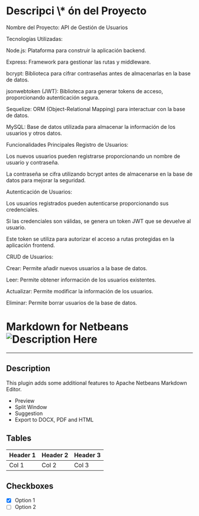# Descripci \\* ón del Proyecto

Nombre del Proyecto: API de Gestión de Usuarios

Tecnologías Utilizadas:

Node.js: Plataforma para construir la aplicación backend.

Express: Framework para gestionar las rutas y middleware.

bcrypt: Biblioteca para cifrar contraseñas antes de almacenarlas en la base de datos.

jsonwebtoken (JWT): Biblioteca para generar tokens de acceso, proporcionando autenticación segura.

Sequelize: ORM (Object-Relational Mapping) para interactuar con la base de datos.

MySQL: Base de datos utilizada para almacenar la información de los usuarios y otros datos.

Funcionalidades Principales
Registro de Usuarios:

Los nuevos usuarios pueden registrarse proporcionando un nombre de usuario y contraseña.

La contraseña se cifra utilizando bcrypt antes de almacenarse en la base de datos para mejorar la seguridad.

Autenticación de Usuarios:

Los usuarios registrados pueden autenticarse proporcionando sus credenciales.

Si las credenciales son válidas, se genera un token JWT que se devuelve al usuario.

Este token se utiliza para autorizar el acceso a rutas protegidas en la aplicación frontend.

CRUD de Usuarios:

Crear: Permite añadir nuevos usuarios a la base de datos.

Leer: Permite obtener información de los usuarios existentes.

Actualizar: Permite modificar la información de los usuarios.

Eliminar: Permite borrar usuarios de la base de datos.


# Markdown for Netbeans ![Description Here](https://netbeans.apache.org/images/nblogo48x48.png)

***

## Description
This plugin adds some additional features to Apache Netbeans Markdown Editor.
- Preview
- Split Window
- Suggestion
- Export to DOCX, PDF and HTML

## Tables

| Header 1 | Header 2 |  Header 3 |
|----------|----------|-----------|
|   Col 1  |   Col 2  |   Col 3   |

## Checkboxes

- [x] Option 1
- [ ] Option 2
